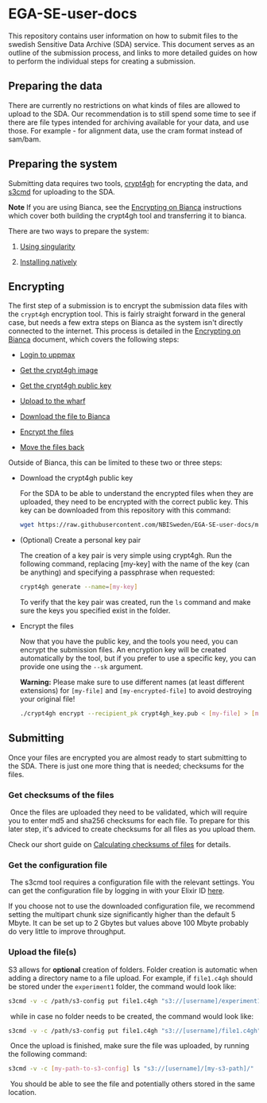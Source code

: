 # EGA-SE-user-docs

This repository contains user information on how to submit files to the swedish
Sensitive Data Archive (SDA) service. This document serves as an outline of the submission process, and links to more detailed guides on how to perform the individual steps for creating a submission.

## Preparing the data

There are currently no restrictions on what kinds of files are allowed to upload
to the SDA. Our recommendation is to still spend some time to see if there are
file types intended for archiving available for your data, and use those. For
example - for alignment data, use the cram format instead of sam/bam.

## Preparing the system

Submitting data requires two tools,
[crypt4gh](https://www.ga4gh.org/news/crypt4gh-a-secure-method-for-sharing-human-genetic-data/)
for encrypting the data, and [s3cmd](https://s3tools.org/s3cmd) for uploading to
the SDA.

**Note** If you are using Bianca, see the [Encrypting on Bianca](bianca.md)
instructions which cover both building the crypt4gh tool and transferring it to
bianca.

There are two ways to prepare the system:

1) [Using singularity](singularity.md)

2) [Installing natively](installing.md)

## Encrypting

The first step of a submission is to encrypt the submission data files with the
`crypt4gh` encryption tool. This is fairly straight forward in the general case,
but needs a few extra steps on Bianca as the system isn't directly
connected to the internet. This process is detailed in the
[Encrypting on Bianca](bianca.md) document, which covers the following steps:

  - [Login to uppmax](bianca.md#login-to-uppmax)

  - [Get the crypt4gh image](bianca.md#get-the-crypt4gh-image)

  - [Get the crypt4gh public key](bianca.md#download-the-crypt4gh-public-key)

  - [Upload to the wharf](bianca.md#upload-to-the-wharf)

  - [Download the file to Bianca](bianca.md#download-the-files-to-bianca)

  - [Encrypt the files](bianca.md#encrypt-the-files)

  - [Move the files back](bianca.md#move-the-files-back)

Outside of Bianca, this can be limited to these two or three steps:

 - Download the crypt4gh public key

   For the SDA to be able to understand the encrypted files when they are
   uploaded, they need to be encrypted with the correct public key. This key can
   be downloaded from this repository with this command:
   ```bash
   wget https://raw.githubusercontent.com/NBISweden/EGA-SE-user-docs/main/crypt4gh_key.pub
   ```

 - (Optional) Create a personal key pair​

   The creation of a key pair is very simple using crypt4gh. Run the following
   command, replacing [my-key] with the name of the key (can be anything) and
   specifying a passphrase when requested:
​
   ```bash
   crypt4gh generate --name=[my-key]
   ```

   To verify that the key pair was created, run the `ls` command and make sure
   the keys you specified exist in the folder.

 - Encrypt the files

   Now that you have the public key, and the tools you need, you can encrypt the
   submission files. An encryption key will be created automatically by the
   tool, but if you prefer to use a specific key, you can provide one using the
   `--sk` argument.

   **Warning:** Please make sure to use different names (at least different
   extensions) for `[my-file]` and `[my-encrypted-file]` to avoid destroying
   your original file!

   ```bash
   ./crypt4gh encrypt --recipient_pk crypt4gh_key.pub < [my-file] > [my-encrypted-file].c4gh
   ```

## Submitting

Once your files are encrypted you are almost ready to start submitting to the
SDA. There is just one more thing that is needed; checksums for the files.

### Get checksums of the files
​
Once the files are uploaded they need to be validated, which will require you to enter md5 and sha256 checksums for each file. To prepare for this later step, it's adviced to create checksums for all files as you upload them.

Check our short guide on [Calculating checksums of files](checksums.md) for details.
​
### Get the configuration file
​
The s3cmd tool requires a configuration file with the relevant settings. You
can get the configuration file by logging in with your Elixir ID
[here](https://login.sda.nbis.se/).

If you choose not to use the downloaded configuration file, we recommend
setting the multipart chunk size significantly higher than the default 5 Mbyte.
It can be set up to 2 Gbytes but values above 100 Mbyte probably do very little
to improve throughput.

### Upload the file(s)​

S3 allows for **optional** creation of folders. Folder creation is automatic
when adding a directory name to a file upload.
​
For example, if `file1.c4gh` should be stored under the `experiment1` folder,
the command would look like:
​
```bash
s3cmd -v -c /path/s3-config put file1.c4gh "s3://[username]/experiment1/file1.c4gh"
```
​
while in case no folder needs to be created, the command would look like:
​
```bash
s3cmd -v -c /path/s3-config put file1.c4gh "s3://[username]/file1.c4gh"
```
​
Once the upload is finished, make sure the file was uploaded, by running the
following command:
​
```bash
s3cmd -v -c [my-path-to-s3-config] ls "s3://[username]/[my-s3-path]/"
```
​
You should be able to see the file and potentially others stored in the same
location.
